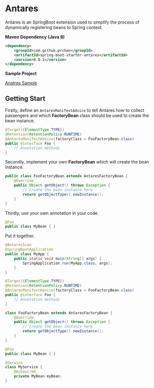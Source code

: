# Antares

Antares is an SpringBoot extension used to simplify the process of dynamically registering beans to Spring context.

**Maven Dependency (Java 8)**

```xml
<dependency>
    <groupId>com.github.prchen</groupId>
    <artifactId>spring-boot-starter-antares</artifactId>
    <version>0.0.1</version>
</dependency>
```

**Sample Project**

[Anatres Sample](https://github.com/prchen/antares-sample)

## Getting Start

Firstly, define an ```AntaresManifestAdvice``` to tell Antares how to collect passengers and which **FactoryBean** class should be used to create the bean instance.

```java
@Target({ElementType.TYPE})
@Retention(RetentionPolicy.RUNTIME)
@AntaresManifestAdvice(factoryClass = FooFactoryBean.class)
public @interface Foo {
    // Annotation methods
}
```

Secondly, implement your own **FactoryBean** which will create the bean instance.

```java
public class FooFactoryBean extends AntaresFactoryBean {
    @Override
    public Object getObject() throws Exception {
        // Create the bean instance here
        return getObjectType().newInstance();
    }
}
```

Thirdly, use your own annotation in your code.

```java
@Foo
public class MyBean { }
```

Put it together.
```java
@AntaresScan
@SpringBootApplication
public class MyApp {
    public static void main(String[] args) {
        SpringApplication.run(MyApp.class, args);
    }
}

@Target({ElementType.TYPE})
@Retention(RetentionPolicy.RUNTIME)
@AntaresManifestAdvice(factoryClass = FooFactoryBean.class)
public @interface Foo {
    // Annotation methods
}

class FooFactoryBean extends AntaresFactoryBean {
    @Override
    public Object getObject() throws Exception {
        // Create the bean instance here
        return getObjectType().newInstance();
    }
}

@Foo
public class MyBean { }

@Service
class MyService {
    @Autowired
    private MyBean myBean;
}
```
